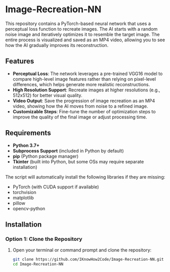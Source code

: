# Image-Recreation-NN

This repository contains a PyTorch-based neural network that uses a perceptual loss function to recreate images. The AI starts with a random noise image and iteratively optimizes it to resemble the target image. The entire process is visualized and saved as an MP4 video, allowing you to see how the AI gradually improves its reconstruction.

## Features
- **Perceptual Loss**: The network leverages a pre-trained VGG16 model to compare high-level image features rather than relying on pixel-level differences, which helps generate more realistic reconstructions.
- **High Resolution Support**: Recreate images at higher resolutions (e.g., 512x512) for better visual quality.
- **Video Output**: Save the progression of image recreation as an MP4 video, showing how the AI moves from noise to a refined image.
- **Customizable Steps**: Fine-tune the number of optimization steps to improve the quality of the final image or adjust processing time.

## Requirements

- **Python 3.7+**
- **Subprocess Support** (included in Python by default)
- **pip** (Python package manager)
- **Tkinter** (built into Python, but some OSs may require separate installation)

The script will automatically install the following libraries if they are missing:

- PyTorch (with CUDA support if available)
- torchvision
- matplotlib
- pillow
- opencv-python

## Installation

### Option 1: Clone the Repository

1. Open your terminal or command prompt and clone the repository:
   ```bash
   git clone https://github.com/IKnowHow2Code/Image-Recreation-NN.git
   cd Image-Recreation-NN

